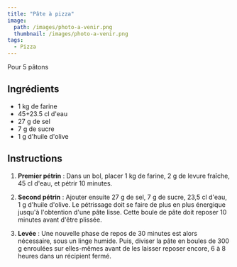 ```yaml
---
title: "Pâte à pizza"
image: 
  path: /images/photo-a-venir.png
  thumbnail: /images/photo-a-venir.png
tags:
  - Pizza
---
```


Pour 5 pâtons

## Ingrédients

* 1 kg de farine
* 45+23.5 cl d'eau
* 27 g de sel
* 7 g de sucre
* 1 g d'huile d'olive
  
## Instructions

1. **Premier pétrin** : Dans un bol, placer 1 kg de farine, 2 g de levure fraîche, 45 cl d'eau, et pétrir 10 minutes. 

2. **Second pétrin** : Ajouter ensuite 27 g de sel, 7 g de sucre, 23,5 cl d'eau, 1 g d'huile d'olive. Le pétrissage doit se faire de plus en plus énergique jusqu'à l'obtention d'une pâte lisse. Cette boule de pâte doit reposer 10 minutes avant d'être plissée. 

3. **Levée** : Une nouvelle phase de repos de 30 minutes est alors nécessaire, sous un linge humide. Puis, diviser la pâte en boules de 300 g enroulées sur elles-mêmes avant de les laisser reposer encore, 6 à 8 heures dans un récipient fermé. 
